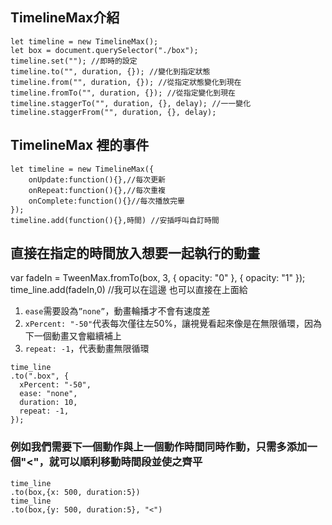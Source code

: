 ## TimelineMax介紹
```
let timeline = new TimelineMax();
let box = document.querySelector("./box");
timeline.set(""); //即時的設定
timeline.to("", duration, {}); //變化到指定狀態
timeline.from("", duration, {}); //從指定狀態變化到現在
timeline.fromTo("", duration, {}); //從指定變化到現在
timeline.staggerTo("", duration, {}, delay); //一一變化
timeline.staggerFrom("", duration, {}, delay);
```
## TimelineMax 裡的事件
```
let timeline = new TimelineMax({
    onUpdate:function(){},//每次更新
    onRepeat:function(){},//每次重複
    onComplete:function(){}//每次播放完畢
});
timeline.add(function(){},時間) //安插呼叫自訂時間
```
## 直接在指定的時間放入想要一起執行的動畫
var fadeIn = TweenMax.fromTo(box, 3, { opacity: "0" }, { opacity: "1" });
time_line.add(fadeIn,0) //我可以在這邊 也可以直接在上面給


1. `ease`需要設為`”none”`，動畫輪播才不會有速度差
2. `xPercent: "-50"`代表每次僅往左50%，讓視覺看起來像是在無限循環，因為下一個動畫又會繼續補上
3. `repeat: -1`，代表動畫無限循環
```
time_line
.to(".box", {
  xPercent: "-50", 
  ease: "none",
  duration: 10,
  repeat: -1,
});
```
### 例如我們需要下一個動作與上一個動作時間同時作動，只需多添加一個"<"，就可以順利移動時間段並使之齊平
```
time_line
.to(box,{x: 500, duration:5})
time_line
.to(box,{y: 500, duration:5}, "<")
```